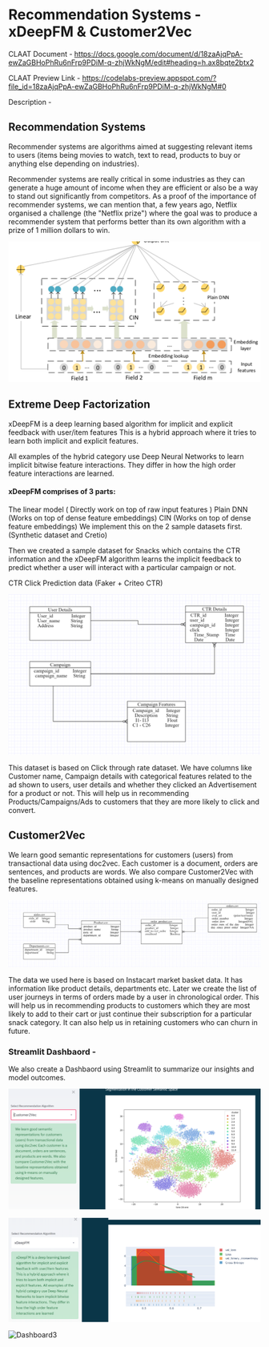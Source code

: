 # Recommendation Systems - xDeepFM & Customer2Vec



CLAAT Document - https://docs.google.com/document/d/18zaAjqPpA-ewZaGBHoPhRu6nFrp9PDiM-q-zhjWkNgM/edit#heading=h.ax8bqte2btx2

CLAAT Preview Link - https://codelabs-preview.appspot.com/?file_id=18zaAjqPpA-ewZaGBHoPhRu6nFrp9PDiM-q-zhjWkNgM#0

Description - 


## Recommendation Systems  

Recommender systems are algorithms aimed at suggesting relevant items to users (items being movies to watch, text to read, products to buy or anything else depending on industries).

Recommender systems are really critical in some industries as they can generate a huge amount of income when they are efficient or also be a way to stand out significantly from competitors. As a proof of the importance of recommender systems, we can mention that, a few years ago, Netflix organised a challenge (the "Netflix prize") where the goal was to produce a recommender system that performs better than its own algorithm with a prize of 1 million dollars to win.

![xDeepFM](https://github.com/mohodhruda/Recommendation-Systems/blob/master/Images/model1.PNG)

## Extreme Deep Factorization


xDeepFM is a deep learning based algorithm for implicit and explicit feedback with user/item features
This is a hybrid approach where it tries to learn both implicit and explicit features.

All examples of the hybrid category use Deep Neural Networks to learn implicit bitwise feature interactions. They differ in how the high order feature interactions are learned.

#### xDeepFM comprises of 3 parts:

The linear model ( Directly work on top of raw input features )
Plain DNN (Works on top of dense feature embeddings)
CIN (Works on top of dense feature embeddings)
We implement this on the 2 sample datasets first. (Synthetic dataset and Cretio)

Then we created a sample dataset for Snacks which contains the CTR information and the xDeepFM algorithm learns the implicit feedback to predict whether a user will interact with a particular campaign or not.


CTR Click Prediction data (Faker + Criteo CTR)


![Dataset](https://github.com/mohodhruda/Recommendation-Systems/blob/master/Images/ctr.png)

This dataset is based on Click through rate dataset. We have columns like Customer name, Campaign details with categorical features related to the ad shown to users, user details and whether they clicked an Advertisement for a product or not. This will help us in recommending Products/Campaigns/Ads to customers that they are more likely to click and convert.


## Customer2Vec


We learn good semantic representations for customers (users) from transactional data using doc2vec. Each customer is a document, orders are sentences, and products are words. We also compare Customer2Vec with the baseline representations obtained using k-means on manually designed features.

![Data](https://github.com/mohodhruda/Recommendation-Systems/blob/master/Images/customer2vec.png)


The data we used here is based on Instacart market basket data. It has information like product details, departments etc. Later we create the list of user journeys in terms of orders made by a user in chronological order. This will help us in recommending products to customers which they are most likely to add to their cart or just continue their subscription for a particular snack category. It can also help us in retaining customers who can churn in future.



### Streamlit Dashbaord -

We also create a Dashbaord using Streamlit to summarize our insights and model outcomes. 

![Dashboard1](https://github.com/mohodhruda/Recommendation-Systems/blob/master/Images/cust2vec.PNG)

![Dashboard2](https://github.com/mohodhruda/Recommendation-Systems/blob/master/Images/plotly.PNG)

![Dashboard3](https://github.com/Nikhilkohli1/Digital-Marketing-Analytics/blob/master/Assignment4/Images/search.PNG)

